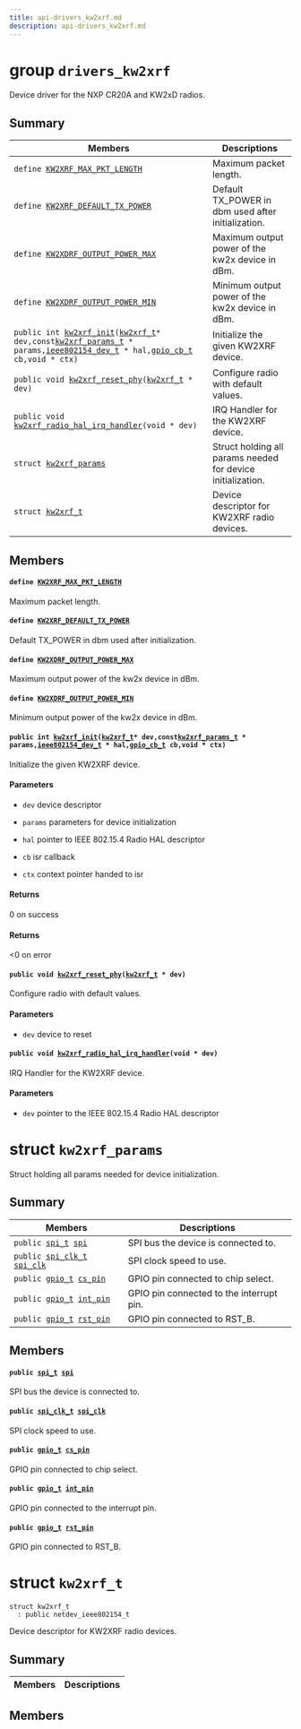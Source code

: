 ```yaml
---
title: api-drivers_kw2xrf.md
description: api-drivers_kw2xrf.md
---
```

# group `drivers_kw2xrf` 

Device driver for the NXP CR20A and KW2xD radios.

## Summary

 Members                        | Descriptions                                
--------------------------------|---------------------------------------------
`define `[`KW2XRF_MAX_PKT_LENGTH`](#group__drivers__kw2xrf_1ga0ba3a98d6567394981ceb57baa1b3b03)            | Maximum packet length.
`define `[`KW2XRF_DEFAULT_TX_POWER`](#group__drivers__kw2xrf_1gac8bc1778d5e265f4b53dcd10dee8cc61)            | Default TX_POWER in dbm used after initialization.
`define `[`KW2XDRF_OUTPUT_POWER_MAX`](#group__drivers__kw2xrf_1ga5a434749fb033efa0dbf1bf650d39b20)            | Maximum output power of the kw2x device in dBm.
`define `[`KW2XDRF_OUTPUT_POWER_MIN`](#group__drivers__kw2xrf_1ga76fbd188cf55d0e37db30e6a29f2363f)            | Minimum output power of the kw2x device in dBm.
`public int `[`kw2xrf_init`](#group__drivers__kw2xrf_1ga880a63a4d32d3172d033a48dac0d1b9a)`(`[`kw2xrf_t`](./doc/starlight-docs/src/content/docs/apidoc/api-drivers_kw2xrf.md#structkw2xrf__t)` * dev,const `[`kw2xrf_params_t`](./doc/starlight-docs/src/content/docs/apidoc/api-undefined.md#group__drivers__kw2xrf_1gacc3cf59ccebcb1b07b2e498926feac13)` * params,`[`ieee802154_dev_t`](./doc/starlight-docs/src/content/docs/apidoc/api-undefined.md#group__drivers__ieee802154__hal_1ga4715febafac1cf09aab1cc3cdeb1460e)` * hal,`[`gpio_cb_t`](./doc/starlight-docs/src/content/docs/apidoc/api-undefined.md#group__drivers__periph__gpio_1ga06ceaaf4824f1504972babf0775dba92)` cb,void * ctx)`            | Initialize the given KW2XRF device.
`public void `[`kw2xrf_reset_phy`](#group__drivers__kw2xrf_1ga43013f237994794fccbdd12237fa8dbb)`(`[`kw2xrf_t`](./doc/starlight-docs/src/content/docs/apidoc/api-drivers_kw2xrf.md#structkw2xrf__t)` * dev)`            | Configure radio with default values.
`public void `[`kw2xrf_radio_hal_irq_handler`](#group__drivers__kw2xrf_1ga2dffb5cb0f3d0b6b11488b86d38018fa)`(void * dev)`            | IRQ Handler for the KW2XRF device.
`struct `[`kw2xrf_params`](#structkw2xrf__params) | Struct holding all params needed for device initialization.
`struct `[`kw2xrf_t`](#structkw2xrf__t) | Device descriptor for KW2XRF radio devices.

## Members

#### `define `[`KW2XRF_MAX_PKT_LENGTH`](#group__drivers__kw2xrf_1ga0ba3a98d6567394981ceb57baa1b3b03) 

Maximum packet length.

#### `define `[`KW2XRF_DEFAULT_TX_POWER`](#group__drivers__kw2xrf_1gac8bc1778d5e265f4b53dcd10dee8cc61) 

Default TX_POWER in dbm used after initialization.

#### `define `[`KW2XDRF_OUTPUT_POWER_MAX`](#group__drivers__kw2xrf_1ga5a434749fb033efa0dbf1bf650d39b20) 

Maximum output power of the kw2x device in dBm.

#### `define `[`KW2XDRF_OUTPUT_POWER_MIN`](#group__drivers__kw2xrf_1ga76fbd188cf55d0e37db30e6a29f2363f) 

Minimum output power of the kw2x device in dBm.

#### `public int `[`kw2xrf_init`](#group__drivers__kw2xrf_1ga880a63a4d32d3172d033a48dac0d1b9a)`(`[`kw2xrf_t`](./doc/starlight-docs/src/content/docs/apidoc/api-drivers_kw2xrf.md#structkw2xrf__t)` * dev,const `[`kw2xrf_params_t`](./doc/starlight-docs/src/content/docs/apidoc/api-undefined.md#group__drivers__kw2xrf_1gacc3cf59ccebcb1b07b2e498926feac13)` * params,`[`ieee802154_dev_t`](./doc/starlight-docs/src/content/docs/apidoc/api-undefined.md#group__drivers__ieee802154__hal_1ga4715febafac1cf09aab1cc3cdeb1460e)` * hal,`[`gpio_cb_t`](./doc/starlight-docs/src/content/docs/apidoc/api-undefined.md#group__drivers__periph__gpio_1ga06ceaaf4824f1504972babf0775dba92)` cb,void * ctx)` 

Initialize the given KW2XRF device.

#### Parameters
* `dev` device descriptor 

* `params` parameters for device initialization 

* `hal` pointer to IEEE 802.15.4 Radio HAL descriptor 

* `cb` isr callback 

* `ctx` context pointer handed to isr

#### Returns
0 on success 

#### Returns
<0 on error

#### `public void `[`kw2xrf_reset_phy`](#group__drivers__kw2xrf_1ga43013f237994794fccbdd12237fa8dbb)`(`[`kw2xrf_t`](./doc/starlight-docs/src/content/docs/apidoc/api-drivers_kw2xrf.md#structkw2xrf__t)` * dev)` 

Configure radio with default values.

#### Parameters
* `dev` device to reset

#### `public void `[`kw2xrf_radio_hal_irq_handler`](#group__drivers__kw2xrf_1ga2dffb5cb0f3d0b6b11488b86d38018fa)`(void * dev)` 

IRQ Handler for the KW2XRF device.

#### Parameters
* `dev` pointer to the IEEE 802.15.4 Radio HAL descriptor

# struct `kw2xrf_params` 

Struct holding all params needed for device initialization.

## Summary

 Members                        | Descriptions                                
--------------------------------|---------------------------------------------
`public `[`spi_t`](./doc/starlight-docs/src/content/docs/apidoc/api-undefined.md#group__drivers__periph__spi_1ga12004e6f2a2ea6b7c0a96c654a2f3874)` `[`spi`](#structkw2xrf__params_1a6f5e97c89c8e421114440f5a83f72d4d) | SPI bus the device is connected to.
`public `[`spi_clk_t`](./doc/starlight-docs/src/content/docs/apidoc/api-undefined.md#atxmega_2include_2periph__cpu_8h_1ae81cec9f03084065c25089e514a57337)` `[`spi_clk`](#structkw2xrf__params_1ad3627f0bf85d0376a93b5db0d8e2a9ba) | SPI clock speed to use.
`public `[`gpio_t`](./doc/starlight-docs/src/content/docs/apidoc/api-undefined.md#group__drivers__periph__gpio_1gadacfc0deb08affff1e88f9549c8e2823)` `[`cs_pin`](#structkw2xrf__params_1a60129e47d0bc5a1b96d9403081c261d2) | GPIO pin connected to chip select.
`public `[`gpio_t`](./doc/starlight-docs/src/content/docs/apidoc/api-undefined.md#group__drivers__periph__gpio_1gadacfc0deb08affff1e88f9549c8e2823)` `[`int_pin`](#structkw2xrf__params_1ab6b91e6480298f8db17f1dede7fc8b81) | GPIO pin connected to the interrupt pin.
`public `[`gpio_t`](./doc/starlight-docs/src/content/docs/apidoc/api-undefined.md#group__drivers__periph__gpio_1gadacfc0deb08affff1e88f9549c8e2823)` `[`rst_pin`](#structkw2xrf__params_1ac03825bab73239c97498765220d744f3) | GPIO pin connected to RST_B.

## Members

#### `public `[`spi_t`](./doc/starlight-docs/src/content/docs/apidoc/api-undefined.md#group__drivers__periph__spi_1ga12004e6f2a2ea6b7c0a96c654a2f3874)` `[`spi`](#structkw2xrf__params_1a6f5e97c89c8e421114440f5a83f72d4d) 

SPI bus the device is connected to.

#### `public `[`spi_clk_t`](./doc/starlight-docs/src/content/docs/apidoc/api-undefined.md#atxmega_2include_2periph__cpu_8h_1ae81cec9f03084065c25089e514a57337)` `[`spi_clk`](#structkw2xrf__params_1ad3627f0bf85d0376a93b5db0d8e2a9ba) 

SPI clock speed to use.

#### `public `[`gpio_t`](./doc/starlight-docs/src/content/docs/apidoc/api-undefined.md#group__drivers__periph__gpio_1gadacfc0deb08affff1e88f9549c8e2823)` `[`cs_pin`](#structkw2xrf__params_1a60129e47d0bc5a1b96d9403081c261d2) 

GPIO pin connected to chip select.

#### `public `[`gpio_t`](./doc/starlight-docs/src/content/docs/apidoc/api-undefined.md#group__drivers__periph__gpio_1gadacfc0deb08affff1e88f9549c8e2823)` `[`int_pin`](#structkw2xrf__params_1ab6b91e6480298f8db17f1dede7fc8b81) 

GPIO pin connected to the interrupt pin.

#### `public `[`gpio_t`](./doc/starlight-docs/src/content/docs/apidoc/api-undefined.md#group__drivers__periph__gpio_1gadacfc0deb08affff1e88f9549c8e2823)` `[`rst_pin`](#structkw2xrf__params_1ac03825bab73239c97498765220d744f3) 

GPIO pin connected to RST_B.

# struct `kw2xrf_t` 

```
struct kw2xrf_t
  : public netdev_ieee802154_t
```  

Device descriptor for KW2XRF radio devices.

## Summary

 Members                        | Descriptions                                
--------------------------------|---------------------------------------------

## Members

